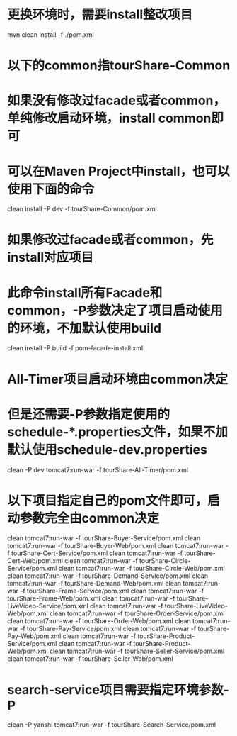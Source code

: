 # 更换环境时，需要install整改项目
mvn clean install -f ./pom.xml

# 以下的common指tourShare-Common

# 如果没有修改过facade或者common，单纯修改启动环境，install common即可
# 可以在Maven Project中install，也可以使用下面的命令
clean install -P dev -f tourShare-Common/pom.xml

# 如果修改过facade或者common，先install对应项目
# 此命令install所有Facade和common，-P参数决定了项目启动使用的环境，不加默认使用build
clean install -P build -f pom-facade-install.xml

# All-Timer项目启动环境由common决定
# 但是还需要-P参数指定使用的schedule-*.properties文件，如果不加默认使用schedule-dev.properties
clean -P dev tomcat7:run-war -f tourShare-All-Timer/pom.xml

# 以下项目指定自己的pom文件即可，启动参数完全由common决定
clean tomcat7:run-war -f tourShare-Buyer-Service/pom.xml
clean tomcat7:run-war -f tourShare-Buyer-Web/pom.xml
clean tomcat7:run-war -f tourShare-Cert-Service/pom.xml
clean tomcat7:run-war -f tourShare-Cert-Web/pom.xml
clean tomcat7:run-war -f tourShare-Circle-Service/pom.xml
clean tomcat7:run-war -f tourShare-Circle-Web/pom.xml
clean tomcat7:run-war -f tourShare-Demand-Service/pom.xml
clean tomcat7:run-war -f tourShare-Demand-Web/pom.xml
clean tomcat7:run-war -f tourShare-Frame-Service/pom.xml
clean tomcat7:run-war -f tourShare-Frame-Web/pom.xml
clean tomcat7:run-war -f tourShare-LiveVideo-Service/pom.xml
clean tomcat7:run-war -f tourShare-LiveVideo-Web/pom.xml
clean tomcat7:run-war -f tourShare-Order-Service/pom.xml
clean tomcat7:run-war -f tourShare-Order-Web/pom.xml
clean tomcat7:run-war -f tourShare-Pay-Service/pom.xml
clean tomcat7:run-war -f tourShare-Pay-Web/pom.xml
clean tomcat7:run-war -f tourShare-Product-Service/pom.xml
clean tomcat7:run-war -f tourShare-Product-Web/pom.xml
clean tomcat7:run-war -f tourShare-Seller-Service/pom.xml
clean tomcat7:run-war -f tourShare-Seller-Web/pom.xml

# search-service项目需要指定环境参数-P
clean -P yanshi tomcat7:run-war -f tourShare-Search-Service/pom.xml
